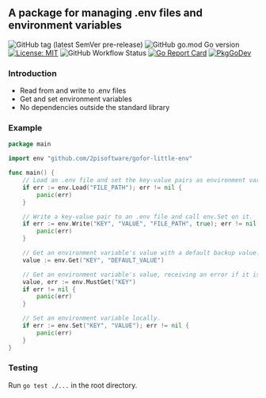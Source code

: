 ## A package for managing .env files and environment variables

![GitHub tag (latest SemVer pre-release)](https://img.shields.io/github/v/tag/gofor-little/env?include_prereleases)
![GitHub go.mod Go version](https://img.shields.io/github/go-mod/go-version/gofor-little/env)
[![License: MIT](https://img.shields.io/badge/License-MIT-yellow.svg)](https://raw.githubusercontent.com/gofor-little/env/main/LICENSE)
![GitHub Workflow Status](https://img.shields.io/github/workflow/status/gofor-little/env/CI)
[![Go Report Card](https://goreportcard.com/badge/github.com/2pisoftware/gofor-little-env)](https://goreportcard.com/report/github.com/2pisoftware/gofor-little-env)
[![PkgGoDev](https://pkg.go.dev/badge/github.com/2pisoftware/gofor-little-env)](https://pkg.go.dev/github.com/2pisoftware/gofor-little-env)

### Introduction
* Read from and write to .env files
* Get and set environment variables
* No dependencies outside the standard library

### Example
```go
package main

import env "github.com/2pisoftware/gofor-little-env"

func main() {
	// Load an .env file and set the key-value pairs as environment variables.
	if err := env.Load("FILE_PATH"); err != nil {
		panic(err)
	}

	// Write a key-value pair to an .env file and call env.Set on it.
	if err := env.Write("KEY", "VALUE", "FILE_PATH", true); err != nil {
		panic(err)
	}

	// Get an environment variable's value with a default backup value.
	value := env.Get("KEY", "DEFAULT_VALUE")

	// Get an environment variable's value, receiving an error if it is not set or is empty.
	value, err := env.MustGet("KEY")
	if err != nil {
		panic(err)
	}

	// Set an environment variable locally.
	if err := env.Set("KEY", "VALUE"); err != nil {
		panic(err)
	}
}
```

### Testing
Run ```go test ./...``` in the root directory.
